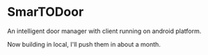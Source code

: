 SmarTODoor
==========

An intelligent door manager with client running on android platform.

Now building in local, I'll push them in about a month.
